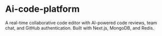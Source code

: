 # Ai-code-platform
A real-time collaborative code editor with AI-powered code reviews, team chat, and GitHub authentication. Built with Next.js, MongoDB, and Redis.

